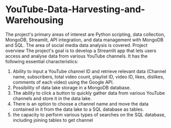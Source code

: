 # YouTube-Data-Harvesting-and-Warehousing
The project's primary areas of interest are Python scripting, data collection, MongoDB, Streamlit, API integration, and data management with MongoDB and SQL. The area of social media data analysis is covered.
Project overview
The project's goal is to develop a Streamlit app that lets users access and analyse data from various YouTube channels.
 It has the following essential characteristics:
1.	Ability to input a YouTube channel ID and retrieve relevant data (Channel name, subscribers, total video count, playlist ID, video ID, likes, dislikes, comments of each video) using the Google API.
2.	Possibility of data lake storage in a MongoDB database. 
3.	The ability to click a button to quickly gather data from various YouTube channels and store it in the data lake.
4.	There is an option to choose a channel name and move the data contained in it from the data lake to a SQL database as tables.
5.	the capacity to perform various types of searches on the SQL database, including joining tables to get channel
